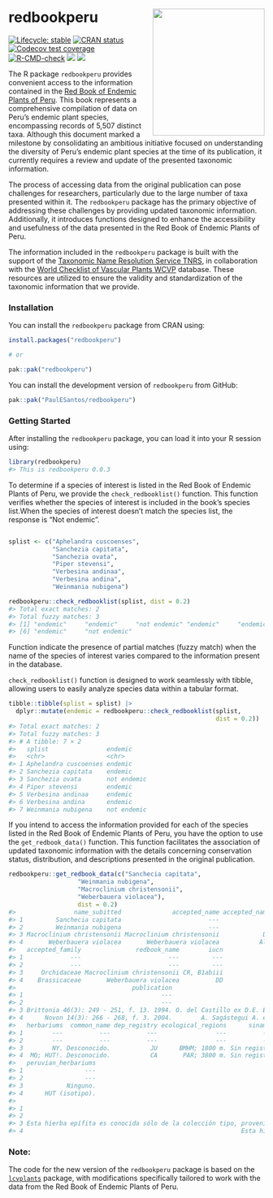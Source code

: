 
<!-- README.md is generated from README.Rmd. Please edit that file -->

# redbookperu <a href='https://github.com/PaulESantos/redbookperu'><img src='man/figures/redbookperu_logo.png' align="right" height="250" width="220" /></a>

<!-- badges: start -->

[![Lifecycle:
stable](https://img.shields.io/badge/lifecycle-stable-green.svg)](https://lifecycle.r-lib.org/articles/stages.html#stable)
[![CRAN
status](https://www.r-pkg.org/badges/version/redbookperu)](https://CRAN.R-project.org/package=redbookperu)
[![Codecov test
coverage](https://codecov.io/gh/PaulESantos/redbookperu/branch/main/graph/badge.svg)](https://app.codecov.io/gh/PaulESantos/redbookperu?branch=main)
[![R-CMD-check](https://github.com/PaulESantos/redbookperu/actions/workflows/R-CMD-check.yaml/badge.svg)](https://github.com/PaulESantos/redbookperu/actions/workflows/R-CMD-check.yaml)
[![](http://cranlogs.r-pkg.org/badges/grand-total/redbookperu?color=green)](https://cran.r-project.org/package=redbookperu)
[![](http://cranlogs.r-pkg.org/badges/last-week/redbookperu?color=green)](https://cran.r-project.org/package=redbookperu)
<!-- badges: end -->

The R package `redbookperu` provides convenient access to the
information contained in the [Red Book of Endemic Plants of
Peru](https://revistasinvestigacion.unmsm.edu.pe/index.php/rpb/issue/view/153).
This book represents a comprehensive compilation of data on Peru’s
endemic plant species, encompassing records of 5,507 distinct taxa.
Although this document marked a milestone by consolidating an ambitious
initiative focused on understanding the diversity of Peru’s endemic
plant species at the time of its publication, it currently requires a
review and update of the presented taxonomic information.

The process of accessing data from the original publication can pose
challenges for researchers, particularly due to the large number of taxa
presented within it. The `redbookperu` package has the primary objective
of addressing these challenges by providing updated taxonomic
information. Additionally, it introduces functions designed to enhance
the accessibility and usefulness of the data presented in the Red Book
of Endemic Plants of Peru.

The information included in the `redbookperu` package is built with the
support of the [Taxonomic Name Resolution Service
TNRS](https://tnrs.biendata.org/), in collaboration with the [World
Checklist of Vascular Plants
WCVP](https://powo.science.kew.org/about-wcvp) database. These resources
are utilized to ensure the validity and standardization of the taxonomic
information that we provide.

### Installation

You can install the `redbookperu` package from CRAN using:

``` r
install.packages("redbookperu")

# or

pak::pak("redbookperu")
```

You can install the development version of `redbookperu` from GitHub:

``` r
pak::pak("PaulESantos/redbookperu")
```

### Getting Started

After installing the `redbookperu` package, you can load it into your R
session using:

``` r
library(redbookperu)
#> This is redbookperu 0.0.3
```

To determine if a species of interest is listed in the Red Book of
Endemic Plants of Peru, we provide the `check_redbooklist()` function.
This function verifies whether the species of interest is included in
the book’s species list.When the species of interest doesn’t match the
species list, the response is “Not endemic”.

``` r

splist <- c("Aphelandra cuscoenses", 
            "Sanchezia capitata",
            "Sanchezia ovata", 
            "Piper stevensi",
            "Verbesina andinaa", 
            "Verbesina andina", 
            "Weinmania nubigena")

redbookperu::check_redbooklist(splist, dist = 0.2)
#> Total exact matches: 2
#> Total fuzzy matches: 3
#> [1] "endemic"     "endemic"     "not endemic" "endemic"     "endemic"    
#> [6] "endemic"     "not endemic"
```

Function indicate the presence of partial matches (fuzzy match) when the
name of the species of interest varies compared to the information
present in the database.

`check_redbooklist()` function is designed to work seamlessly with
tibble, allowing users to easily analyze species data within a tabular
format.

``` r
tibble::tibble(splist = splist) |> 
  dplyr::mutate(endemic = redbookperu::check_redbooklist(splist,
                                                         dist = 0.2))
#> Total exact matches: 2
#> Total fuzzy matches: 3
#> # A tibble: 7 × 2
#>   splist                endemic    
#>   <chr>                 <chr>      
#> 1 Aphelandra cuscoenses endemic    
#> 2 Sanchezia capitata    endemic    
#> 3 Sanchezia ovata       not endemic
#> 4 Piper stevensi        endemic    
#> 5 Verbesina andinaa     endemic    
#> 6 Verbesina andina      endemic    
#> 7 Weinmania nubigena    not endemic
```

If you intend to access the information provided for each of the species
listed in the Red Book of Endemic Plants of Peru, you have the option to
use the `get_redbook_data()` function. This function facilitates the
association of updated taxonomic information with the details concerning
conservation status, distribution, and descriptions presented in the
original publication.

``` r
redbookperu::get_redbook_data(c("Sanchecia capitata",
                   "Weinmania nubigena",
                   "Macroclinium christensonii",
                   "Weberbauera violacea"), 
                   dist = 0.2)
#>                name_subitted              accepted_name accepted_name_author
#> 1         Sanchecia capitata                        ---                  ---
#> 2         Weinmania nubigena                        ---                  ---
#> 3 Macroclinium christensonii Macroclinium christensonii            D.E.Benn.
#> 4       Weberbauera violacea       Weberbauera violacea           Al-Shehbaz
#>   accepted_family               redbook_name        iucn
#> 1             ---                        ---         ---
#> 2             ---                        ---         ---
#> 3     Orchidaceae Macroclinium christensonii CR, B1abiii
#> 4    Brassicaceae       Weberbauera violacea          DD
#>                                publication                            collector
#> 1                                      ---                                  ---
#> 2                                      ---                                  ---
#> 3 Brittonia 46(3): 249 - 251, f. 13. 1994. O. del Castillo ex D.E. Bennett 5160
#> 4      Novon 14(3): 266 - 268, f. 3. 2004.        A. Sagástegui A. et al. 11175
#>   herbariums  common_name dep_registry ecological_regions      sinampe
#> 1        ---          ---          ---                ---          ---
#> 2        ---          ---          ---                ---          ---
#> 3        NY. Desconocido.           JU      BMHM; 1800 m. Sin registro
#> 4  MO; HUT!. Desconocido.           CA       PAR; 3800 m. Sin registro
#>   peruvian_herbariums
#> 1                 ---
#> 2                 ---
#> 3            Ninguno.
#> 4      HUT (isotipo).
#>                                                                                                                                                                                                                                             remarks
#> 1                                                                                                                                                                                                                                               ---
#> 2                                                                                                                                                                                                                                               ---
#> 3 Esta hierba epífita es conocida sólo de la colección tipo, proveniente del valle de Chanchamayo, en una subcuenca del Perené. Esta región ha sufrido continuas reducciones de sus áreas naturales debido a la ampliación de la frontera agrícola.
#> 4                                                            Esta hierba paramuna es conocida de la localidad tipo, en la cuenca del Crisnejas, un tributario del Marañón. El ejemplar tipo fue recolectado en 1983, de una jalca poco herborizada.
```

### Note:

The code for the new version of the `redbookperu` package is based on
the [`lcvplants`](https://idiv-biodiversity.github.io/lcvplants/)
package, with modifications specifically tailored to work with the data
from the Red Book of Endemic Plants of Peru.
